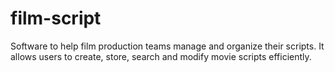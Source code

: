 # film-script
Software to help film production teams manage and organize their scripts. It allows users to create, store, search and modify movie scripts efficiently.
